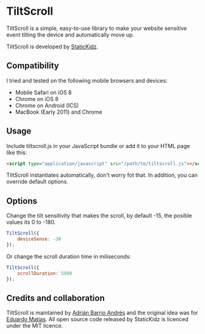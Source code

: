 # TiltScroll #

TiltScroll is a simple, easy-to-use library to make your website sensitive event tilting the device and automatically move up.

TiltScroll is developed by [StaticKidz](https://statickidz.com/).

## Compatibility ##

I tried and tested on the following mobile browsers and devices:

* Mobile Safari on iOS 8
* Chrome on iOS 8
* Chrome on Android (ICS)
* MacBook (Early 2011) and Chrome 

## Usage ##

Include tiltscroll.js in your JavaScript bundle or add it to your HTML page like this:

```html
<script type="application/javascript" src="/path/to/tiltscroll.js"></script>
```

TiltScroll instantiates automatically, don't worry fot that. In addition, you can override default options.

## Options ##

Change the tilt sensitivity that makes the scroll, by default -15, the posible values its 0 to -180.

```js
TiltScroll({
	deviceSense: -30
});
```

Or change the scroll duration time in miliseconds:

```js
TiltScroll({
	scrollDuration: 5500
});
```


## Credits and collaboration ##

TiltScroll is maintained by [Adrián Barrio Andrés](https://statickidz.com) and the original idea was for [Eduardo Matias](https://twitter.com/Madwardan). All open source code released by StaticKidz is licenced under the MIT licence.
